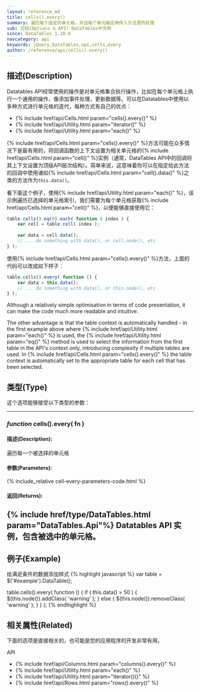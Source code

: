 ```yaml
---
layout: reference_md
title: cells().every()
summary: 遍历每个选定的单元格，并且每个单元格应用传入方法里的处理
sub: 文档(Options & API) DataTables中文网
since: DataTables 1.10.6
navcategory: api
keywords: jQuery,DataTables,api,cells,every
author: /reference/api/cells().every()
---
```


## 描述(Description)

Datatables API经常使用的操作是对单元格集合执行操作，比如在每个单元格上执行一个通用的操作，像添加事件处理，更新数据等。可以在Datatables中使用以多种方式进行单元格的迭代，每种方式有自己的优点：

- {% include href/api/Cells.html param="cells().every()" %}
- {% include href/api/Utility.html param="iterator()" %}
- {% include href/api/Utility.html param="each()" %}

{% include href/api/Cells.html param="cells().every()" %}方法可能在众多情况下是最有用的，将回调函数的上下文设置为相关单元格的{% include href/api/Cells.html param="cell()" %}实例（通常，DataTables API中的回调将其上下文设置为顶级API层次结构）。简单来说，这意味着你可以在指定给此方法的回调中使用诸如{% include href/api/Cells.html param="cell().data()" %}之类的方法作为`this.data()`。

看下面这个例子，使用{% include href/api/Utility.html param="each()" %}，该示例遍历已选择的单元格索引，我们需要为每个单元格获取{% include href/api/Cells.html param="cell()" %}，以便能够直接使用它：

```javascript
table.cells().eq(0).each( function ( index ) {
    var cell = table.cell( index );
 
    var data = cell.data();
    // ... do something with data(), or cell.node(), etc
} );
```

使用{% include href/api/Cells.html param="cells().every()" %}方法，上面的代码可以改成如下样子：

```javascript
table.cells().every( function () {
    var data = this.data();
    // ... do something with data(), or this.node(), etc
} );
```

Although a relatively simple optimisation in terms of code presentation, it can make the code much more readable and intuitive.

The other advantage is that the table context is automatically handled - in the first example above where {% include href/api/Utility.html param="each()" %} is used, the {% include href/api/Utility.html param="eq()" %} method is used to select the information from the first table in the API's context only, introducing complexity if multiple tables are used. In {% include href/api/Cells.html param="cells().every()" %} the table context is automatically set to the appropriate table for each cell that has been selected.

## 类型(Type)
这个选项能够接受以下类型的参数：

---
    
### _function_ **cells().every( fn )**   

#### 描述(Description):
遍历每一个被选择的单元格
     
#### 参数(Parameters):
{% include_relative cell-every-parameters-code.html %}

#### 返回(Returns):
{% include href/type/DataTables.html param="DataTables.Api"%}
Datatables API 实例，包含被选中的单元格。
--- 
    
## 例子(Example)

给满足条件的数据添加样式
{% highlight javascript %}
var table = $('#example').DataTable();
 
table.cells().every( function () {
    if ( this.data() > 50 ) {
        $(this.node()).addClass( 'warning' );
    }
    else {
        $(this.node()).removeClass( 'warning' );
    }
} );
{% endhighlight %}



## 相关属性(Related)
下面的选项是直接相关的，也可能是您的应用程序的开发非常有用。

API

- {% include href/api/Columns.html param="columns().every()" %}
- {% include href/api/Utility.html param="each()" %}
- {% include href/api/Utility.html param="iterator()()" %}
- {% include href/api/Rows.html param="rows().every()" %}

